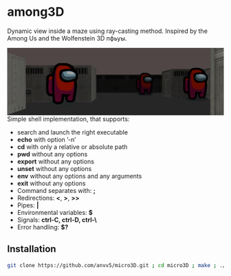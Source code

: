 # among3D
 Dynamic view inside a maze using ray-casting method. Inspired by the Among Us and the Wolfenstein 3D пфьуы.
 
<img align="left"  src="./img/logo.png"/>



Simple shell implementation, that supports:
- search and launch the right executable
- **echo** with option ’-n’
- **cd** with only a relative or absolute path
- **pwd** without any options
- **export** without any options
- **unset** without any options
- **env** without any options and any arguments
- **exit** without any options
- Command separates with: **;**
- Redirections: **<**, **>**, **>>**
- Pipes: **|**
- Environmental variables: **$**
- Signals: **ctrl-C, ctrl-D, ctrl-\\**
- Error handling: **$?**


## Installation

```bash
git clone https://github.com/anvv5/micro3D.git ; cd micro3D ; make ; ./micro3D map/default.map ;

```

